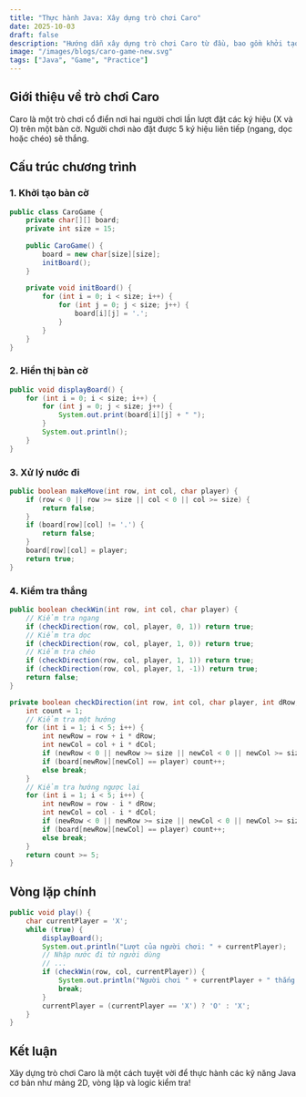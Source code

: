 ```yaml
---
title: "Thực hành Java: Xây dựng trò chơi Caro"
date: 2025-10-03
draft: false
description: "Hướng dẫn xây dựng trò chơi Caro từ đầu, bao gồm khởi tạo bàn cờ, xử lý nước đi và kiểm tra thắng/thua."
image: "/images/blogs/caro-game-new.svg"
tags: ["Java", "Game", "Practice"]
---
```


## Giới thiệu về trò chơi Caro

Caro là một trò chơi cổ điển nơi hai người chơi lần lượt đặt các ký hiệu (X và O) trên một bàn cờ. Người chơi nào đặt được 5 ký hiệu liên tiếp (ngang, dọc hoặc chéo) sẽ thắng.

## Cấu trúc chương trình

### 1. Khởi tạo bàn cờ

```java
public class CaroGame {
    private char[][] board;
    private int size = 15;
    
    public CaroGame() {
        board = new char[size][size];
        initBoard();
    }
    
    private void initBoard() {
        for (int i = 0; i < size; i++) {
            for (int j = 0; j < size; j++) {
                board[i][j] = '.';
            }
        }
    }
}
```

### 2. Hiển thị bàn cờ

```java
public void displayBoard() {
    for (int i = 0; i < size; i++) {
        for (int j = 0; j < size; j++) {
            System.out.print(board[i][j] + " ");
        }
        System.out.println();
    }
}
```

### 3. Xử lý nước đi

```java
public boolean makeMove(int row, int col, char player) {
    if (row < 0 || row >= size || col < 0 || col >= size) {
        return false;
    }
    if (board[row][col] != '.') {
        return false;
    }
    board[row][col] = player;
    return true;
}
```

### 4. Kiểm tra thắng

```java
public boolean checkWin(int row, int col, char player) {
    // Kiểm tra ngang
    if (checkDirection(row, col, player, 0, 1)) return true;
    // Kiểm tra dọc
    if (checkDirection(row, col, player, 1, 0)) return true;
    // Kiểm tra chéo
    if (checkDirection(row, col, player, 1, 1)) return true;
    if (checkDirection(row, col, player, 1, -1)) return true;
    return false;
}

private boolean checkDirection(int row, int col, char player, int dRow, int dCol) {
    int count = 1;
    // Kiểm tra một hướng
    for (int i = 1; i < 5; i++) {
        int newRow = row + i * dRow;
        int newCol = col + i * dCol;
        if (newRow < 0 || newRow >= size || newCol < 0 || newCol >= size) break;
        if (board[newRow][newCol] == player) count++;
        else break;
    }
    // Kiểm tra hướng ngược lại
    for (int i = 1; i < 5; i++) {
        int newRow = row - i * dRow;
        int newCol = col - i * dCol;
        if (newRow < 0 || newRow >= size || newCol < 0 || newCol >= size) break;
        if (board[newRow][newCol] == player) count++;
        else break;
    }
    return count >= 5;
}
```

## Vòng lặp chính

```java
public void play() {
    char currentPlayer = 'X';
    while (true) {
        displayBoard();
        System.out.println("Lượt của người chơi: " + currentPlayer);
        // Nhập nước đi từ người dùng
        // ...
        if (checkWin(row, col, currentPlayer)) {
            System.out.println("Người chơi " + currentPlayer + " thắng!");
            break;
        }
        currentPlayer = (currentPlayer == 'X') ? 'O' : 'X';
    }
}
```

## Kết luận

Xây dựng trò chơi Caro là một cách tuyệt vời để thực hành các kỹ năng Java cơ bản như mảng 2D, vòng lặp và logic kiểm tra!

